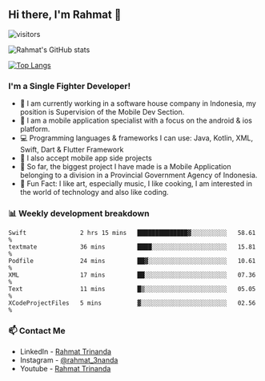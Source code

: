## Hi there, I'm Rahmat 👋
![visitors](https://visitor-badge.glitch.me/badge?page_id=https://github.com/rahmat3nanda/)

![Rahmat's GitHub stats](https://github-readme-stats.vercel.app/api?username=rahmat3nanda&count_private=true&show_icons=true&theme=radical)

[![Top Langs](https://github-readme-stats.vercel.app/api/top-langs/?username=rahmat3nanda&show_icons=true&theme=radical&layout=compact)](https://github.com/rahmat3nanda/github-readme-stats)

### I'm a Single Fighter Developer!
- :office: I am currently working in a software house company in Indonesia, my position is Supervision of the Mobile Dev Section.
- :iphone: I am a mobile application specialist with a focus on the android & ios platform.
- :computer: Programming languages & frameworks I can use: Java, Kotlin, XML, Swift, Dart & Flutter Framework
- :handshake: I also accept mobile app side projects
- :police_car: So far, the biggest project I have made is a Mobile Application belonging to a division in a Provincial Government Agency of Indonesia.
- :notebook: Fun Fact: I like art, especially music, I like cooking, I am interested in the world of technology and also like coding.

### 📊 Weekly development breakdown

<!--START_SECTION:waka-->

```text
Swift               2 hrs 15 mins   ██████████████▓░░░░░░░░░░   58.61 %
textmate            36 mins         ████░░░░░░░░░░░░░░░░░░░░░   15.81 %
Podfile             24 mins         ██▓░░░░░░░░░░░░░░░░░░░░░░   10.61 %
XML                 17 mins         ██░░░░░░░░░░░░░░░░░░░░░░░   07.36 %
Text                11 mins         █▒░░░░░░░░░░░░░░░░░░░░░░░   05.05 %
XCodeProjectFiles   5 mins          ▓░░░░░░░░░░░░░░░░░░░░░░░░   02.56 %
```

<!--END_SECTION:waka-->

### 📫 Contact Me
- LinkedIn - [Rahmat Trinanda](https://www.linkedin.com/in/rahmat-trinanda/)
- Instagram - [@rahmat_3nanda](https://www.instagram.com/rahmat_3nanda/)
- Youtube - [Rahmat Trinanda](https://www.youtube.com/channel/UCmhq5_o2cDpYsTtBl24XEAw)
